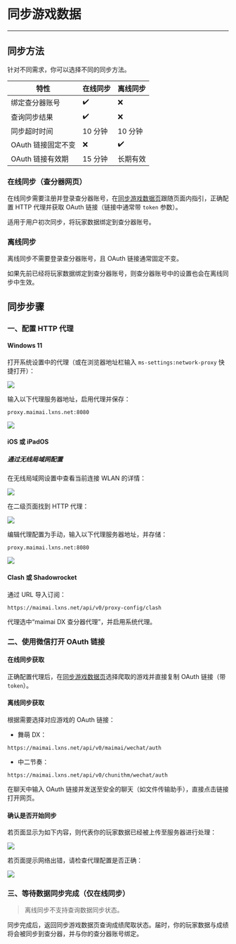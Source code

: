 # 同步游戏数据

---

## 同步方法

针对不同需求，你可以选择不同的同步方法。

| 特性 | 在线同步 | 离线同步 |
|-|-|-|
| 绑定查分器账号 | ✔️ | ❌ |
| 查询同步结果 | ✔️ | ❌ |
| 同步超时时间 | 10 分钟 | 10 分钟 |
| OAuth 链接固定不变 | ❌ | ✔️ |
| OAuth 链接有效期 | 15 分钟 | 长期有效 |

### 在线同步（查分器网页）

在线同步需要注册并登录查分器账号，在[同步游戏数据页](/user/sync)跟随页面内指引，正确配置 HTTP 代理并获取 OAuth 链接（链接中通常带 `token` 参数）。

适用于用户初次同步，将玩家数据绑定到查分器账号。

### 离线同步

离线同步不需要登录查分器账号，且 OAuth 链接通常固定不变。

如果先前已经将玩家数据绑定到查分器账号，则查分器账号中的设置也会在离线同步中生效。

## 同步步骤

### 一、配置 HTTP 代理

#### Windows 11

打开系统设置中的代理（或在浏览器地址栏输入 `ms-settings:network-proxy` 快捷打开）：

![](https://image.lxns.net/i/2024/02/21/170708.png)

输入以下代理服务器地址，启用代理并保存：

```
proxy.maimai.lxns.net:8080
```

![](https://image.lxns.net/i/2024/02/21/170828.png)

#### iOS 或 iPadOS

##### 通过无线局域网配置

在无线局域网设置中查看当前连接 WLAN 的详情：

![](https://image.lxns.net/i/2024/02/21/130347.png)

在二级页面找到 HTTP 代理：

![](https://image.lxns.net/i/2024/02/21/130749.png)

编辑代理配置为手动，输入以下代理服务器地址，并存储：

```
proxy.maimai.lxns.net:8080
```

![](https://image.lxns.net/i/2024/02/21/131148.png)

#### Clash 或 Shadowrocket

通过 URL 导入订阅：

```
https://maimai.lxns.net/api/v0/proxy-config/clash
```

代理选中“maimai DX 查分器代理”，并启用系统代理。

### 二、使用微信打开 OAuth 链接

#### 在线同步获取

正确配置代理后，在[同步游戏数据页](/user/sync)选择爬取的游戏并直接复制 OAuth 链接（带 `token`）。

#### 离线同步获取

根据需要选择对应游戏的 OAuth 链接：

- 舞萌 DX：
```
https://maimai.lxns.net/api/v0/maimai/wechat/auth
```

- 中二节奏：
```
https://maimai.lxns.net/api/v0/chunithm/wechat/auth
```

在聊天中输入 OAuth 链接并发送至安全的聊天（如文件传输助手），直接点击链接打开网页。

#### 确认是否开始同步

若页面显示为如下内容，则代表你的玩家数据已经被上传至服务器进行处理：

![](https://image.lxns.net/i/2024/02/19/102330.png)

若页面提示网络出错，请检查代理配置是否正确：

![](https://image.lxns.net/i/2024/02/21/130131.png)

### 三、等待数据同步完成（仅在线同步）

> 离线同步不支持查询数据同步状态。

同步完成后，返回同步游戏数据页查询成绩爬取状态。届时，你的玩家数据与成绩将会被同步到查分器，并与你的查分器账号绑定。
